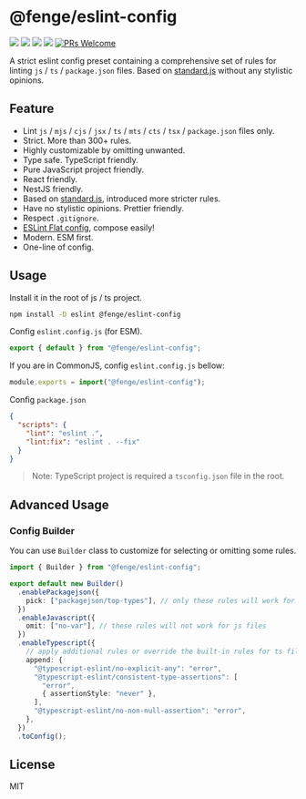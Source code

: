 # @fenge/eslint-config

[![](https://img.shields.io/npm/l/@fenge/eslint-config.svg)](https://github.com/zanminkian/fenge/blob/main/LICENSE)
[![](https://img.shields.io/npm/v/@fenge/eslint-config.svg)](https://www.npmjs.com/package/@fenge/eslint-config)
[![](https://img.shields.io/npm/dm/@fenge/eslint-config.svg)](https://www.npmjs.com/package/@fenge/eslint-config)
[![](https://packagephobia.com/badge?p=@fenge/eslint-config)](https://packagephobia.com/result?p=@fenge/eslint-config)
[![PRs Welcome](https://img.shields.io/badge/PRs-welcome-brightgreen.svg)](https://makeapullrequest.com)

A strict eslint config preset containing a comprehensive set of rules for linting `js` / `ts` / `package.json` files. Based on [standard.js](https://github.com/standard/standard) without any stylistic opinions.

## Feature

- Lint `js` / `mjs` / `cjs` / `jsx` / `ts` / `mts` / `cts` / `tsx` / `package.json` files only.
- Strict. More than 300+ rules.
- Highly customizable by omitting unwanted.
- Type safe. TypeScript friendly.
- Pure JavaScript project friendly.
- React friendly.
- NestJS friendly.
- Based on [standard.js](https://github.com/standard/standard), introduced more stricter rules.
- Have no stylistic opinions. Prettier friendly.
- Respect `.gitignore`.
- [ESLint Flat config](https://eslint.org/docs/latest/use/configure/configuration-files-new), compose easily!
- Modern. ESM first.
- One-line of config.

## Usage

Install it in the root of js / ts project.

```sh
npm install -D eslint @fenge/eslint-config
```

Config `eslint.config.js` (for ESM).

```js
export { default } from "@fenge/eslint-config";
```

If you are in CommonJS, config `eslint.config.js` bellow:

```js
module.exports = import("@fenge/eslint-config");
```

Config `package.json`

```json
{
  "scripts": {
    "lint": "eslint .",
    "lint:fix": "eslint . --fix"
  }
}
```

> Note: TypeScript project is required a `tsconfig.json` file in the root.

## Advanced Usage

### Config Builder

You can use `Builder` class to customize for selecting or omitting some rules.

```ts
import { Builder } from "@fenge/eslint-config";

export default new Builder()
  .enablePackagejson({
    pick: ["packagejson/top-types"], // only these rules will work for package.json files
  })
  .enableJavascript({
    omit: ["no-var"], // these rules will not work for js files
  })
  .enableTypescript({
    // apply additional rules or override the built-in rules for ts files
    append: {
      "@typescript-eslint/no-explicit-any": "error",
      "@typescript-eslint/consistent-type-assertions": [
        "error",
        { assertionStyle: "never" },
      ],
      "@typescript-eslint/no-non-null-assertion": "error",
    },
  })
  .toConfig();
```

## License

MIT
